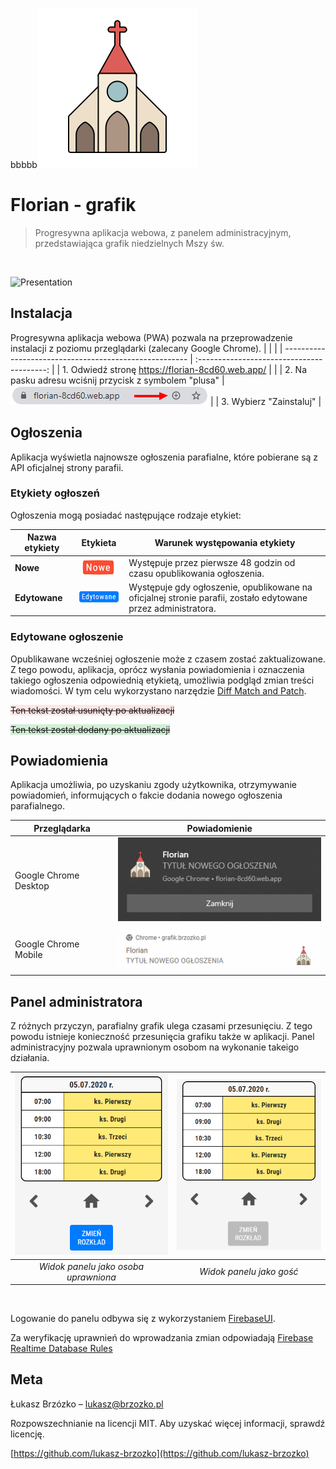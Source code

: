 bbbbb[![Grafik parafialny](./readme-assets/logo.svg)](https://florian-8cd60.web.app/)

# Florian - grafik

> Progresywna aplikacja webowa, z panelem administracyjnym, przedstawiająca grafik niedzielnych Mszy św.

 </br>

![Presentation](readme-assets/presentation.gif)

## Instalacja

Progresywna aplikacja webowa (PWA) pozwala na przeprowadzenie instalacji z poziomu przeglądarki (zalecany Google Chrome).
| | |
| ------------------------------------------------------ | :----------------------------------------: |
| 1. Odwiedź stronę https://florian-8cd60.web.app/ | |
| 2. Na pasku adresu wciśnij przycisk z symbolem "plusa" | ![Presentation](readme-assets/install.png) |
| 3. Wybierz "Zainstaluj" |

## Ogłoszenia

Aplikacja wyświetla najnowsze ogłoszenia parafialne, które pobierane są z API oficjalnej strony parafii.

### Etykiety ogłoszeń

Ogłoszenia mogą posiadać następujące rodzaje etykiet:

| Nazwa etykiety |                      Etykieta                       | Warunek występowania etykiety                                                                                 |
| -------------- | :-------------------------------------------------: | ------------------------------------------------------------------------------------------------------------- |
| **Nowe**       |     ![New label](./readme-assets/label-new.png)     | Występuje przez pierwsze 48 godzin od czasu opublikowania ogłoszenia.                                         |
| **Edytowane**  | ![Updated label](./readme-assets/label-updated.png) | Występuje gdy ogłoszenie, opublikowane na oficjalnej stronie parafii, zostało edytowane przez administratora. |

### Edytowane ogłoszenie

Opublikawane wcześniej ogłoszenie może z czasem zostać zaktualizowane. Z tego powodu, aplikacja, oprócz wysłania powiadomienia i oznaczenia takiego ogłoszenia odpowiednią etykietą, umożliwia podgląd zmian treści wiadomości. W tym celu wykorzystano narzędzie [Diff Match and Patch](https://github.com/google/diff-match-patch).

<del style="background-color: #FFE6E6;">Ten tekst został usunięty po aktualizacji</del>

<del style="background-color: #D2EFD7;">Ten tekst został dodany po aktualizacji</del>

## Powiadomienia

Aplikacja umożliwia, po uzyskaniu zgody użytkownika, otrzymywanie powiadomień, informujących o fakcie dodania nowego ogłoszenia parafialnego.

| Przeglądarka          |                     Powiadomienie                      |
| --------------------- | :----------------------------------------------------: |
| Google Chrome Desktop |    ![Presentation](readme-assets/notification.png)     |
| Google Chrome Mobile  | ![Presentation](readme-assets/notification-mobile.png) |

## Panel administratora

Z różnych przyczyn, parafialny grafik ulega czasami przesunięciu. Z tego powodu istnieje konieczność przesunięcia grafiku także w aplikacji. Panel administracyjny pozwala uprawnionym osobom na wykonanie takeigo działania.

| ![Admin panel](./readme-assets/admin.png) | ![Admin panel Guest](./readme-assets/admin-guest.png) |
| :---------------------------------------: | :---------------------------------------------------: |
|   _Widok panelu jako osoba uprawniona_    |               _Widok panelu jako gość_                |

</br>

Logowanie do panelu odbywa się z wykorzystaniem [FirebaseUI](https://github.com/firebase/firebaseui-web).

Za weryfikację uprawnień do wprowadzania zmian odpowiadają [Firebase Realtime Database Rules](https://firebase.google.com/docs/database/security)

## Meta

Łukasz Brzózko – lukasz@brzozko.pl

Rozpowszechnianie na licencji MIT. Aby uzyskać więcej informacji, sprawdź licencję.

[https://github.com/lukasz-brzozko](https://github.com/lukasz-brzozko)
